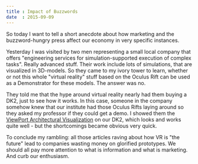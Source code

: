 ```yaml
---
title : Impact of Buzzwords
date  : 2015-09-09
---
```


So today I want to tell a short anecdote about how marketing and the buzzword-hungry press affect our economy in very specific instances.

Yesterday I was visited by two men representing a small local company that offers "engineering services for simulation-supported execution of complex tasks". Really advanced stuff. Their work include lots of simulations, that are visualized in 3D-models. So they came to my ivory tower to learn, whether or not this whole "virtual reality" stuff based on the Oculus Rift can be used as a Demonstrator for these models. The answer was no.

They told me that the hype around virtual reality nearly had them buying a DK2, just to see how it works. In this case, someone in the company somehow knew that our institute had those Oculus Rifts laying around so they asked my professor if they could get a demo. I showed them the [ViewPort Architectural Visualization](https://share.oculus.com/app/viewport-architectural-visualization) on our DK2, which looks and works quite well - but the shortcomings became obvious very quick.

To conclude my rambling: all those articles raving about how VR is "the future" lead to companies wasting money on glorified prototypes. We should all pay more attention to what is information and what is marketing. And curb our enthusiasm.